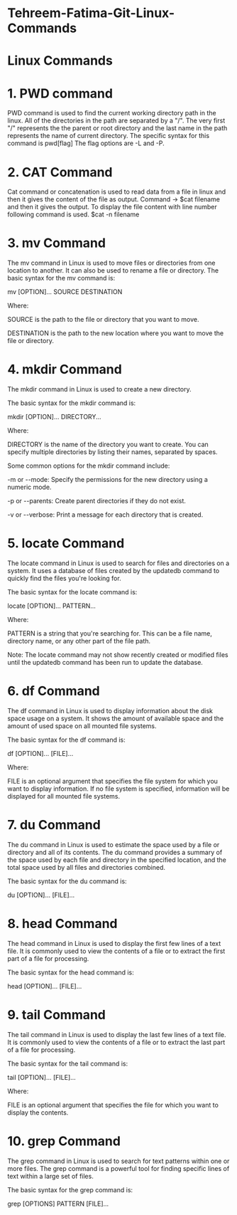 # Tehreem-Fatima-Git-Linux-Commands
# Linux Commands
# 1. PWD command
PWD command is used to find the current working directory path in the linux. All of the directories in the path are separated by a "/". The very first "/" represents the the parent or root directory and the last name in the path represents the name of current directory.
The specific syntax for this command is pwd[flag]
The flag options are -L and -P.

# 2. CAT Command
Cat command or concatenation is used to read data from a file in linux and then it gives the content of the file as output.
Command -> $cat filename and then it gives the output. To display the file content with line number following command is used. $cat -n filename

# 3. mv Command
The mv command in Linux is used to move files or directories from one location to another. It can also be used to rename a file or directory.
The basic syntax for the mv command is:

mv [OPTION]... SOURCE DESTINATION

Where:

SOURCE is the path to the file or directory that you want to move.

DESTINATION is the path to the new location where you want to move the file or directory.

# 4. mkdir Command
The mkdir command in Linux is used to create a new directory.

The basic syntax for the mkdir command is:

mkdir [OPTION]... DIRECTORY...

Where:

DIRECTORY is the name of the directory you want to create. You can specify multiple directories by listing their names, separated by spaces.

Some common options for the mkdir command include:

-m or --mode: Specify the permissions for the new directory using a numeric mode.

-p or --parents: Create parent directories if they do not exist.

-v or --verbose: Print a message for each directory that is created.

# 5. locate Command
The locate command in Linux is used to search for files and directories on a system. It uses a database of files created by the updatedb command to quickly find the files you're looking for.

The basic syntax for the locate command is:

locate [OPTION]... PATTERN...

Where:

PATTERN is a string that you're searching for. This can be a file name, directory name, or any other part of the file path.

Note: The locate command may not show recently created or modified files until the updatedb command has been run to update the database.

# 6. df Command
The df command in Linux is used to display information about the disk space usage on a system. It shows the amount of available space and the amount of used space on all mounted file systems.

The basic syntax for the df command is:

df [OPTION]... [FILE]...

Where:

FILE is an optional argument that specifies the file system for which you want to display information. If no file system is specified, information will be displayed for all mounted file systems.

# 7. du Command
The du command in Linux is used to estimate the space used by a file or directory and all of its contents. The du command provides a summary of the space used by each file and directory in the specified location, and the total space used by all files and directories combined.

The basic syntax for the du command is:

du [OPTION]... [FILE]...

# 8. head Command
The head command in Linux is used to display the first few lines of a text file. It is commonly used to view the contents of a file or to extract the first part of a file for processing.

The basic syntax for the head command is:

head [OPTION]... [FILE]...
# 9. tail Command
The tail command in Linux is used to display the last few lines of a text file. It is commonly used to view the contents of a file or to extract the last part of a file for processing.

The basic syntax for the tail command is:

tail [OPTION]... [FILE]...

Where:

FILE is an optional argument that specifies the file for which you want to display the contents.

# 10. grep Command
The grep command in Linux is used to search for text patterns within one or more files. The grep command is a powerful tool for finding specific lines of text within a large set of files.

The basic syntax for the grep command is:

grep [OPTIONS] PATTERN [FILE]...
